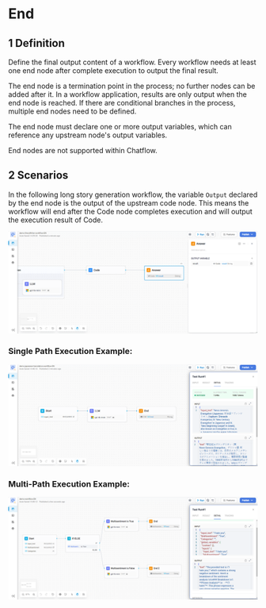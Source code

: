# End

## 1 Definition

Define the final output content of a workflow. Every workflow needs at least one end node after complete execution to output the final result.

The end node is a termination point in the process; no further nodes can be added after it. In a workflow application, results are only output when the end node is reached. If there are conditional branches in the process, multiple end nodes need to be defined.

The end node must declare one or more output variables, which can reference any upstream node's output variables.

End nodes are not supported within Chatflow.

## 2 Scenarios

In the following long story generation workflow, the variable ```Output``` declared by the end node is the output of the upstream code node. This means the workflow will end after the Code node completes execution and will output the execution result of Code.

![storyWriter_end](/Workflow/Node_Description/images/storyWriter_end.png)

### Single Path Execution Example:

![singlePath_end](/Workflow/Node_Description/images/singlePath_end.png)

### Multi-Path Execution Example:

![multiPath_end](/Workflow/Node_Description/images/multiPath_end.png)